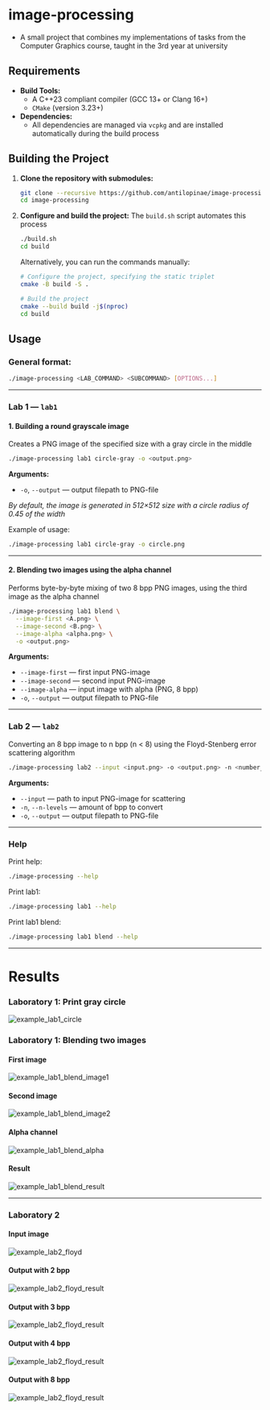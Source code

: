 # image-processing

* A small project that combines my implementations of tasks from the Computer Graphics course, taught in the 3rd year at
  university

## Requirements

* **Build Tools:**
    * A C++23 compliant compiler (GCC 13+ or Clang 16+)
    * `CMake` (version 3.23+)
* **Dependencies:**
    * All dependencies are managed via `vcpkg` and are installed automatically during the build process

## Building the Project

1. **Clone the repository with submodules:**
   ```bash
   git clone --recursive https://github.com/antilopinae/image-processing
   cd image-processing
   ```

2. **Configure and build the project:**
   The `build.sh` script automates this process
   ```bash
   ./build.sh
   cd build
   ```
   Alternatively, you can run the commands manually:
   ```bash
   # Configure the project, specifying the static triplet
   cmake -B build -S .

   # Build the project
   cmake --build build -j$(nproc)
   cd build
   ```

## Usage

### General format:

```bash
./image-processing <LAB_COMMAND> <SUBCOMMAND> [OPTIONS...]
```

---

### Lab 1 — `lab1`

#### 1. Building a round grayscale image

Creates a PNG image of the specified size with a gray circle in the middle

```bash
./image-processing lab1 circle-gray -o <output.png>
```

**Arguments:**

* `-o`, `--output` — output filepath to PNG-file

*By default, the image is generated in 512×512 size with a circle radius of 0.45 of the width*

Example of usage:

```bash
./image-processing lab1 circle-gray -o circle.png
```

---

#### 2. Blending two images using the alpha channel

Performs byte-by-byte mixing of two 8 bpp PNG images, using the third image as the alpha channel

```bash
./image-processing lab1 blend \
  --image-first <A.png> \
  --image-second <B.png> \
  --image-alpha <alpha.png> \
  -o <output.png>
```

**Arguments:**

* `--image-first` — first input PNG-image
* `--image-second` — second input PNG-image
* `--image-alpha` — input image with alpha (PNG, 8 bpp)
* `-o`, `--output` — output filepath to PNG-file

---

### Lab 2 — `lab2`

Converting an 8 bpp image to n bpp (n < 8) using the Floyd-Stenberg error scattering algorithm

```bash
./image-processing lab2 --input <input.png> -o <output.png> -n <number_of_levels>
```

**Arguments:**

* `--input` — path to input PNG-image for scattering
* `-n`, `--n-levels` — amount of bpp to convert
* `-o`, `--output` — output filepath to PNG-file

---

### Help

Print help:

```bash
./image-processing --help
```

Print lab1:

```bash
./image-processing lab1 --help
```

Print lab1 blend:

```bash
./image-processing lab1 blend --help
```

---

# Results

### Laboratory 1: Print gray circle

![example_lab1_circle](./assets/ex-circle.png)

### Laboratory 1: Blending two images

#### First image

![example_lab1_blend_image1](./assets/ex-blend-image1.png)

#### Second image

![example_lab1_blend_image2](./assets/ex-blend-image2.png)

#### Alpha channel

![example_lab1_blend_alpha](./assets/ex-blend-alpha.png)

#### Result

![example_lab1_blend_result](./assets/ex-blend-result.png)

---

### Laboratory 2

#### Input image

![example_lab2_floyd](./assets/ex-floyd.png)

#### Output with 2 bpp

![example_lab2_floyd_result](./assets/ex-floyd2.png)

#### Output with 3 bpp

![example_lab2_floyd_result](./assets/ex-floyd3.png)

#### Output with 4 bpp

![example_lab2_floyd_result](./assets/ex-floyd4.png)

#### Output with 8 bpp

![example_lab2_floyd_result](./assets/ex-floyd8.png)
